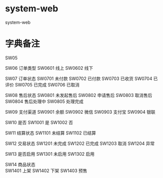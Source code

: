 # system-web
system-web

# 字典备注
SW05

SW06 订单类型
    SW0601 线上
    SW0602 线下

SW07 订单状态
    SW0701 未付款 SW0702 已付款  SW0703 已收货 SW0704 已评价 SW0705 已完成 SW0706 已取消
    
SW08 售后状态
    SW0801 未发起售后 SW0802 申请售后 SW0803 取消售后 SW0804 售后处理中 SW0805 处理完成

SW09 支付渠道
    SW0901 余额 SW0902 微信 SW0903 支付宝 SW0904 银联 
    
SW10 是否
    SW1001 是 SW1002 否

SW11 结算状态
    SW1101 未结算 SW1102 已结算
    
SW12 交易状态
    SW1201 未完成  SW1202 已完成 SW1203 取消 SW1204 异常
    
SW13 是否启用
    SW1301 未启用 SW1302 启用    
    
SW14 商品状态   
    SW1401 上架 SW1402 下架 SW1403 预售